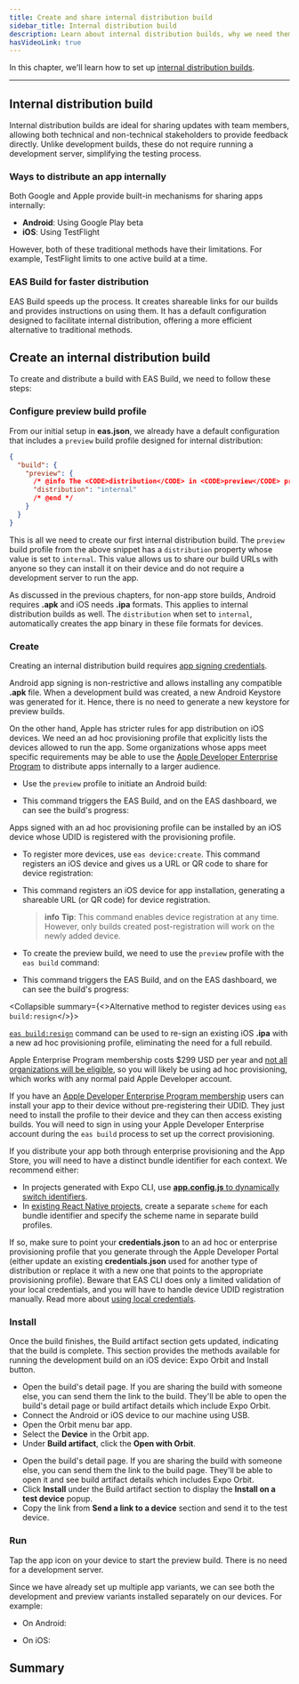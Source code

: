 ```yaml
---
title: Create and share internal distribution build
sidebar_title: Internal distribution build
description: Learn about internal distribution builds, why we need them, and how to create them.
hasVideoLink: true
---
```


In this chapter, we'll learn how to set up [internal distribution builds](/build/internal-distribution/#internal-distribution).

---

## Internal distribution build

Internal distribution builds are ideal for sharing updates with team members, allowing both technical and non-technical stakeholders to provide feedback directly. Unlike development builds, these do not require running a development server, simplifying the testing process.

### Ways to distribute an app internally

Both Google and Apple provide built-in mechanisms for sharing apps internally:

- **Android**: Using Google Play beta
- **iOS**: Using TestFlight

However, both of these traditional methods have their limitations. For example, TestFlight limits to one active build at a time.

### EAS Build for faster distribution

EAS Build speeds up the process. It creates shareable links for our builds and provides instructions on using them. It has a default configuration designed to facilitate internal distribution, offering a more efficient alternative to traditional methods.

## Create an internal distribution build

To create and distribute a build with EAS Build, we need to follow these steps:

### Configure preview build profile

From our initial setup in **eas.json**, we already have a default configuration that includes a `preview` build profile designed for internal distribution:

```json eas.json
{
  "build": {
    "preview": {
      /* @info The <CODE>distribution</CODE> in <CODE>preview</CODE> profile has its value set to <CODE>internal</CODE>. */
      "distribution": "internal"
      /* @end */
    }
  }
}
```

This is all we need to create our first internal distribution build. The `preview` build profile from the above snippet has a `distribution` property whose value is set to `internal`. This value allows us to share our build URLs with anyone so they can install it on their device and do not require a development server to run the app.

As discussed in the previous chapters, for non-app store builds, Android requires **.apk** and iOS needs **.ipa** formats. This applies to internal distribution builds as well. The `distribution` when set to `internal`, automatically creates the app binary in these file formats for devices.

### Create

Creating an internal distribution build requires [app signing credentials](/app-signing/app-credentials/).

Android app signing is non-restrictive and allows installing any compatible **.apk** file. When a development build was created, a new Android Keystore was generated for it. Hence, there is no need to generate a new keystore for preview builds.

On the other hand, Apple has stricter rules for app distribution on iOS devices. We need an ad hoc provisioning profile that explicitly lists the devices allowed to run the app. Some organizations whose apps meet specific requirements may be able to use the [Apple Developer Enterprise Program](https://developer.apple.com/programs/enterprise/) to distribute apps internally to a larger audience.

<Tabs>

<Tab label="Android">

- Use the `preview` profile to initiate an Android build:

- This command triggers the EAS Build, and on the EAS dashboard, we can see the build's progress:

</Tab>

<Tab label="iOS">

Apps signed with an ad hoc provisioning profile can be installed by an iOS device whose UDID is registered with the provisioning profile.

- To register more devices, use `eas device:create`. This command registers an iOS device and gives us a URL or QR code to share for device registration:

- This command registers an iOS device for app installation, generating a shareable URL (or QR code) for device registration.

  > **info** **Tip**: This command enables device registration at any time. However, only builds created post-registration will work on the newly added device.

- To create the preview build, we need to use the `preview` profile with the `eas build` command:

- This command triggers the EAS Build, and on the EAS dashboard, we can see the build's progress:

<Collapsible summary={<>Alternative method to register devices using <CODE>eas build:resign</CODE></>}>

[`eas build:resign`](/app-signing/app-credentials/#re-signing-new-credentials) command can be used to re-sign an existing iOS **.ipa** with a new ad hoc provisioning profile, eliminating the need for a full rebuild.

</Collapsible>

<Collapsible summary="Are you setting up enterprise provisioning?">

Apple Enterprise Program membership costs $299 USD per year and [not all organizations will be eligible](https://developer.apple.com/programs/enterprise/), so you will likely be using ad hoc provisioning, which works with any normal paid Apple Developer account.

If you have an [Apple Developer Enterprise Program membership](https://developer.apple.com/programs/enterprise/) users can install your app to their device without pre-registering their UDID. They just need to install the profile to their device and they can then access existing builds. You will need to sign in using your Apple Developer Enterprise account during the `eas build` process to set up the correct provisioning.

If you distribute your app both through enterprise provisioning and the App Store, you will need to have a distinct bundle identifier for each context. We recommend either:

- In projects generated with Expo CLI, use [**app.config.js** to dynamically switch identifiers](/tutorial/eas/multiple-app-variants/).
- In [existing React Native projects](/bare/overview/), create a separate `scheme` for each bundle identifier and specify the scheme name in separate build profiles.

</Collapsible>

<Collapsible summary="Are you using manual local credentials?">

If so, make sure to point your **credentials.json** to an ad hoc or enterprise provisioning profile that you generate through the Apple Developer Portal (either update an existing **credentials.json** used for another type of distribution or replace it with a new one that points to the appropriate provisioning profile). Beware that EAS CLI does only a limited validation of your local credentials, and you will have to handle device UDID registration manually. Read more about [using local credentials](/app-signing/local-credentials).

</Collapsible>

</Tab>

</Tabs>

### Install

Once the build finishes, the Build artifact section gets updated, indicating that the build is complete. This section provides the methods available for running the development build on an iOS device: Expo Orbit and Install button.

- Open the build's detail page. If you are sharing the build with someone else, you can send them the link to the build. They'll be able to open the build's detail page or build artifact details which include Expo Orbit.
- Connect the Android or iOS device to our machine using USB.
- Open the Orbit menu bar app.
- Select the **Device** in the Orbit app.
- Under **Build artifact**, click the **Open with Orbit**.

<Collapsible summary="Alternate: Use Install and QR code">

- Open the build's detail page. If you are sharing the build with someone else, you can send them the link to the build page. They'll be able to open it and see build artifact details which includes Expo Orbit.
- Click **Install** under the Build artifact section to display the **Install on a test device** popup.
- Copy the link from **Send a link to a device** section and send it to the test device.

</Collapsible>

### Run

Tap the app icon on your device to start the preview build. There is no need for a development server.

Since we have already set up multiple app variants, we can see both the development and preview variants installed separately on our devices. For example:

- On Android:

- On iOS:

## Summary